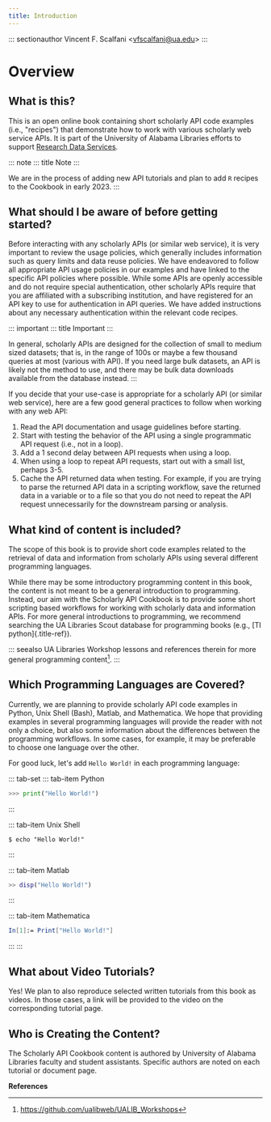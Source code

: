 ```yaml
---
title: Introduction
---
```


::: sectionauthor
Vincent F. Scalfani \<<vfscalfani@ua.edu>\>
:::

# Overview

## What is this?

This is an open online book containing short scholarly API code examples
(i.e., \"recipes\") that demonstrate how to work with various scholarly
web service APIs. It is part of the University of Alabama Libraries
efforts to support [Research Data
Services](https://guides.lib.ua.edu/Data/ResearchDataServices/).

::: note
::: title
Note
:::

We are in the process of adding new API tutorials and plan to add `R`
recipes to the Cookbook in early 2023.
:::

## What should I be aware of before getting started?

Before interacting with any scholarly APIs (or similar web service), it
is very important to review the usage policies, which generally includes
information such as query limits and data reuse policies. We have
endeavored to follow all appropriate API usage policies in our examples
and have linked to the specific API policies where possible. While some
APIs are openly accessible and do not require special authentication,
other scholarly APIs require that you are affiliated with a subscribing
institution, and have registered for an API key to use for
authentication in API queries. We have added instructions about any
necessary authentication within the relevant code recipes.

::: important
::: title
Important
:::

In general, scholarly APIs are designed for the collection of small to
medium sized datasets; that is, in the range of 100s or maybe a few
thousand queries at most (various with API). If you need large bulk
datasets, an API is likely not the method to use, and there may be bulk
data downloads available from the database instead.
:::

If you decide that your use-case is appropriate for a scholarly API (or
similar web service), here are a few good general practices to follow
when working with any web API:

1.  Read the API documentation and usage guidelines before starting.
2.  Start with testing the behavior of the API using a single
    programmatic API request (i.e., not in a loop).
3.  Add a 1 second delay between API requests when using a loop.
4.  When using a loop to repeat API requests, start out with a small
    list, perhaps 3-5.
5.  Cache the API returned data when testing. For example, if you are
    trying to parse the returned API data in a scripting workflow, save
    the returned data in a variable or to a file so that you do not need
    to repeat the API request unnecessarily for the downstream parsing
    or analysis.

## What kind of content is included?

The scope of this book is to provide short code examples related to the
retrieval of data and information from scholarly APIs using several
different programming languages.

While there may be some introductory programming content in this book,
the content is not meant to be a general introduction to programming.
Instead, our aim with the Scholarly API Cookbook is to provide some
short scripting based workflows for working with scholarly data and
information APIs. For more general introductions to programming, we
recommend searching the UA Libraries Scout database for programming
books (e.g., [TI python]{.title-ref}).

::: seealso
UA Libraries Workshop lessons and references therein for more general
programming content[^1].
:::

## Which Programming Languages are Covered?

Currently, we are planning to provide scholarly API code examples in
Python, Unix Shell (Bash), Matlab, and Mathematica. We hope that
providing examples in several programming languages will provide the
reader with not only a choice, but also some information about the
differences between the programming workflows. In some cases, for
example, it may be preferable to choose one language over the other.

For good luck, let\'s add `Hello World!` in each programming language:

::: tab-set
::: tab-item
Python

``` python
>>> print("Hello World!")
```
:::

::: tab-item
Unix Shell

``` shell
$ echo "Hello World!"
```
:::

::: tab-item
Matlab

``` matlab
>> disp("Hello World!")
```
:::

::: tab-item
Mathematica

``` mathematica
In[1]:= Print["Hello World!"]
```
:::
:::

## What about Video Tutorials?

Yes! We plan to also reproduce selected written tutorials from this book
as videos. In those cases, a link will be provided to the video on the
corresponding tutorial page.

## Who is Creating the Content?

The Scholarly API Cookbook content is authored by University of Alabama
Libraries faculty and student assistants. Specific authors are noted on
each tutorial or document page.

**References**

[^1]: <https://github.com/ualibweb/UALIB_Workshops>
